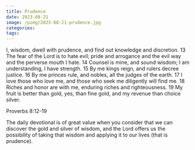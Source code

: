 ```yaml
---
title: Prudence
date: 2023-08-21
image: /pimg/2023-08-21-prudence.jpg
categories:
tags:
---
```


<p data-block-key="5romw">I, wisdom, dwell with prudence, and find out knowledge and discretion. 13 The fear of the Lord is to hate evil; pride and arrogance and the evil way and the perverse mouth I hate. 14 Counsel is mine, and sound wisdom; I am understanding, I have strength. 15 By me kings reign, and rulers decree justice. 16 By me princes rule, and nobles, all the judges of the earth. 17 I love those who love me, and those who seek me diligently will find me. 18 Riches and honor are with me, enduring riches and righteousness. 19 My fruit is better than gold, yes, than fine gold, and my revenue than choice silver.</p><p data-block-key="6pank">Proverbs 8:12-19</p><p data-block-key="blvt2">The daily devotional is of great value when you consider that we can discover the gold and silver of wisdom, and the Lord offers us the possibility of taking that wisdom and applying it to our lives (that is prudence).</p>

